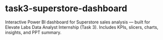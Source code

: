 # task3-superstore-dashboard
Interactive Power BI dashboard for Superstore sales analysis — built for Elevate Labs Data Analyst Internship (Task 3). Includes KPIs, slicers, charts, insights, and PPT summary.
